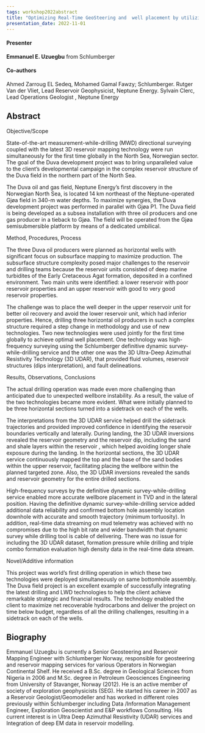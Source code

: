 ```yaml
---
tags: workshop2022abstract
title: "Optimizing Real-Time GeoSteering and  well placement by utilizing Two state-of-the-art drilling technologies on the Duva complex reservoir structure. (Emmanuel E. Uzuegbu, Schlumberger)"
presentation_date: 2022-11-01
---
```

#### Presenter
**Emmanuel E. Uzuegbu** from Schlumberger
#### Co-authors
Ahmed Zarroug EL Sedeq, Mohamed Gamal Fawzy; Schlumberger. Rutger Van der Vliet, Lead Reservoir Geophysicist, Neptune Energy. Sylvain Clerc, Lead Operations Geologist , Neptune Energy
## Abstract
Objective/Scope 

State-of-the-art measurement-while-drilling (MWD) directional surveying coupled with the latest 3D reservoir mapping technology were run simultaneously for the first time globally in the North Sea, Norwegian sector. The goal of the Duva development project was to bring unparalleled value to the client’s developmental campaign in the complex reservoir structure of the Duva field in the northern part of the North Sea. 

The Duva oil and gas field, Neptune Energy’s first discovery in the Norwegian North Sea, is located 14 km northeast of the Neptune-operated Gjøa field in 340-m water depths.  To maximize synergies, the Duva development project was performed in parallel with Gjøa P1. The Duva field is being developed as a subsea installation with three oil producers and one gas producer in a tieback to Gjøa. The field will be operated from the Gjøa semisubmersible platform by means of a dedicated umbilical.

Method, Procedures, Process 

The three Duva oil producers were planned as horizontal wells with significant focus on subsurface mapping to maximize production. The subsurface structure complexity posed major challenges to the reservoir and drilling teams because the reservoir units consisted of deep marine turbidites of the Early Cretaceous Agat formation, deposited in a confined environment. Two main units were identified: a lower reservoir with poor reservoir properties and an upper reservoir with good to very good reservoir properties. 

The challenge was to place the well deeper in the upper reservoir unit for better oil recovery and avoid the lower reservoir unit, which had inferior properties. Hence, drilling three horizontal oil producers in such a complex structure required a step change in methodology and use of new technologies. Two new technologies were used jointly for the first time globally to achieve optimal well placement. One technology was high-frequency surveying using the Schlumberger definitive dynamic survey-while-drilling service and the other one was the 3D Ultra-Deep Azimuthal Resistivity Technology (3D UDAR), that provided fluid volumes, reservoir structures (dips interpretation), and fault delineations. 

Results, Observations, Conclusions 

The actual drilling operation was made even more challenging than anticipated due to unexpected wellbore instability. As a result, the value of the two technologies became more evident.  What were initially planned to be three horizontal sections turned into a sidetrack on each of the wells. 

The interpretations from the 3D UDAR service helped drill the sidetrack trajectories and provided improved confidence in identifying the reservoir boundaries vertically and laterally. During landing, the 3D UDAR inversions revealed the reservoir geometry and the reservoir dip, including the sand and shale layers within the reservoir , which helped avoiding longer shale exposure during the landing.  In the horizontal sections, the 3D UDAR service continuously mapped the top and the base of the sand bodies within the upper reservoir, facilitating placing the wellbore within the planned targeted zone. Also, the 3D UDAR inversions revealed the sands and reservoir geometry for the entire drilled sections.

High-frequency surveys by the definitive dynamic survey-while-drilling service enabled more accurate wellbore placement in TVD and in the lateral position.  Having the definitive dynamic survey-while-drilling service added additional data reliability and confirmed bottom hole assembly location downhole with accurate and smooth trajectory (minimum tortuosity). In addition, real-time data streaming on mud telemetry was achieved with no compromises due to the high bit rate and wider bandwidth that dynamic survey while drilling tool is cable of delivering.  There was no issue for including the 3D UDAR dataset, formation pressure while drilling and triple combo formation evaluation high density data in the real-time data stream.

Novel/Additive information 

This project was world’s first drilling operation in which these two technologies were deployed simultaneously on same bottomhole assembly. The Duva field project is an excellent example of successfully integrating the latest drilling and LWD technologies to help the client achieve remarkable strategic and financial results. The technology enabled the client to maximize net recoverable hydrocarbons and deliver the project on time below budget, regardless of all the drilling challenges, resulting in a sidetrack on each of the wells. 
## Biography
Emmanuel Uzuegbu is currently a Senior Geosteering and Reservoir Mapping Engineer with Schlumberger Norway, responsible for geosteering and reservoir mapping services for various Operators in Norwegian Continental Shelf.  He received a B.Sc. degree in Geological Sciences from Nigeria in 2006 and M.Sc. degree in Petroleum Geosciences Engineering from University of Stavanger, Norway (2012). He is an active member of  society of exploration geophysicists (SEG). He started his career in 2007 as a Reservoir Geologist/Geomodeller and has worked in different roles previously within Schlumberger including Data /Information Management Engineer, Exploration Geoscientist and E&P workflows Consulting. His current interest is in Ultra Deep Azimuthal Resistivity (UDAR) services and Integration of deep EM data in reservoir modelling.